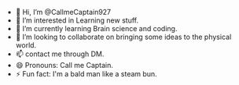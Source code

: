 - 👋 Hi, I’m @CallmeCaptain927
- 👀 I’m interested in Learning new stuff.
- 🌱 I’m currently learning Brain science and coding.
- 💞️ I’m looking to collaborate on bringing some ideas to the physical world.
- 📫 contact me through DM.
- 😄 Pronouns: Call me Captain.
- ⚡ Fun fact: I'm a bald man like a steam bun.

<!---
CallmeCaptain927/CallmeCaptain927 is a ✨ special ✨ repository because its `README.md` (this file) appears on your GitHub profile.
You can click the Preview link to take a look at your changes.
--->

